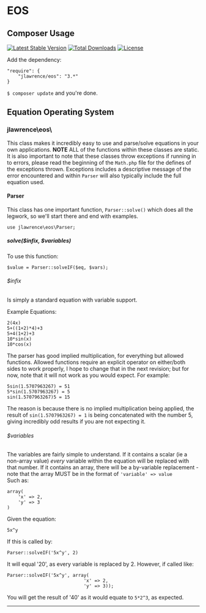 # EOS

## Composer Usage
[![Latest Stable Version](https://poser.pugx.org/jlawrence/eos/v/stable)](https://packagist.org/packages/jlawrence/eos) [![Total Downloads](https://poser.pugx.org/jlawrence/eos/downloads)](https://packagist.org/packages/jlawrence/eos)  [![License](https://poser.pugx.org/jlawrence/eos/license)](https://packagist.org/packages/jlawrence/eos)

Add the dependency:

	"require": {
	    "jlawrence/eos": "3.*"
	}


`$ composer update` and you're done.

## Equation Operating System

### jlawrence\eos\

This class makes it incredibly easy to use and parse/solve equations in
your own applications. __NOTE__ ALL of the functions within
these classes are static. It is also important to note that these
classes throw exceptions if running in to errors, please read the beginning
of the `Math.php` file for the defines of the exceptions thrown. Exceptions
includes a descriptive message of the error encountered and within `Parser` will
also typically include the full equation used.

#### Parser

This class has one important function, `Parser::solve()` which does all the legwork,
so we'll start there and end with examples.

    use jlawrence\eos\Parser;

##### solve($infix, $variables)

To use this function:

    $value = Parser::solveIF($eq, $vars);

###### _$infix_

Is simply a standard equation with variable support.

Example Equations:

	2(4x)
    5+((1+2)*4)+3
    5+4(1+2)+3
    10*sin(x)
    10*cos(x)

The parser has good implied multiplication, for everything but allowed functions.
Allowed functions require an explicit operator on either/both sides to work properly,
I hope to change that in the next revision; but for now, note that it will not work
as you would expect.
For example:

    5sin(1.5707963267) = 51
    5*sin(1.5707963267) = 5
    sin(1.5707963267)5 = 15

The reason is because there is no implied multiplication being applied, the result
of `sin(1.5707963267) = 1` is being concatenated with the number 5, giving
incredibly odd results if you are not expecting it.

###### _$variables_

The variables are fairly simple to understand.  If it contains a scalar (ie
a non-array value) _every_ variable within the equation will be replaced with
that number.  If it contains an array, there will be a by-variable replacement -
note that the array MUST be in the format of `'variable' => value`  
Such as:

    array(
        'x' => 2,
        'y' => 3
    )

Given the equation:

    5x^y

If this is called by:

    Parser::solveIF('5x^y', 2)

It will equal '20', as every variable is replaced by 2.  However, if called like:

    Parser::solveIF('5x^y', array(
                                'x' => 2,
                                'y' => 3));

You will get the result of '40' as it would equate to `5*2^3`, as expected.

---
